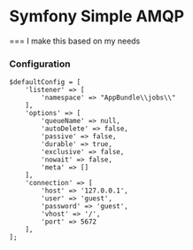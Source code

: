 # Symfony Simple AMQP
===
I make this based on my needs

### Configuration
```
$defaultConfig = [
	'listener' => [
		'namespace' => "AppBundle\\jobs\\"
	],
	'options' => [
		'queueName' => null,
		'autoDelete' => false,
		'passive' => false,
		'durable' => true,
		'exclusive' => false,
		'nowait' => false,
		'meta' => []
	],
	'connection' => [
		'host' => '127.0.0.1',
		'user' => 'guest',
		'password' => 'guest',
		'vhost' => '/',
		'port' => 5672
	],
];
```